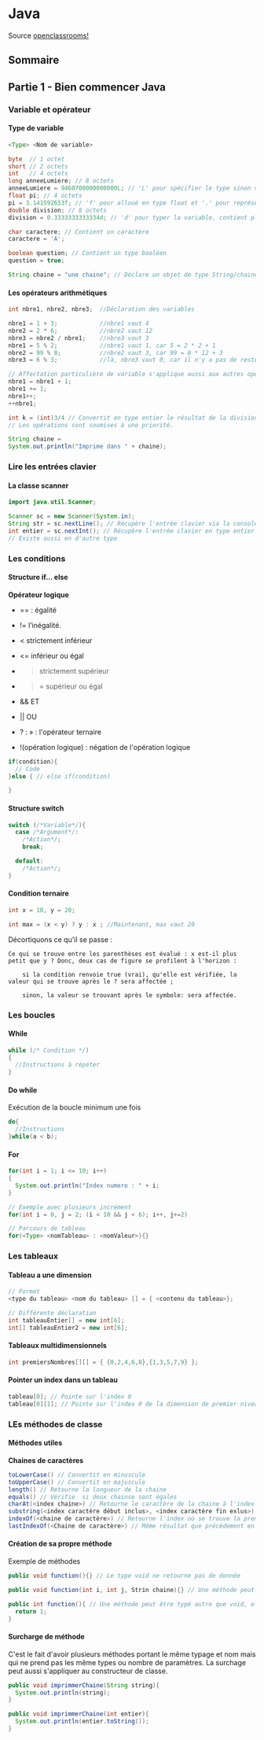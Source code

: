# Java

Source [openclassrooms!](https://openclassrooms.com/fr/courses/26832-apprenez-a-programmer-en-java)

## Sommaire

## Partie 1 - Bien commencer Java

### Variable et opérateur

#### Type de variable

```java
<Type> <Nom de variable>

byte  // 1 octet
short // 2 octets
int   // 4 octets
long anneeLumiere; // 8 octets
anneeLumiere = 9460700000000000L; // 'L' pour spécifier le type sinon variable alloué en type entier
float pi; // 4 octets
pi = 3.141592653f; // 'f' pour alloué en type float et '.' pour représenter la virgule
double division; // 8 octets
division = 0.3333333333334d; // 'd' pour typer la variable, contient plus de chiffre après la virgule comparé à float

char caractere; // Contient un caractère
caractere = 'A';

boolean question; // Contient un type booléen
question = true;

String chaine = "une chaine"; // Déclare un objet de type String/chaine de caractère
```

#### Les opérateurs arithmétiques

```java
int nbre1, nbre2, nbre3;  //Déclaration des variables

nbre1 = 1 + 3;            //nbre1 vaut 4
nbre2 = 2 * 6;            //nbre2 vaut 12
nbre3 = nbre2 / nbre1;    //nbre3 vaut 3
nbre1 = 5 % 2;            //nbre1 vaut 1, car 5 = 2 * 2 + 1
nbre2 = 99 % 8;           //nbre2 vaut 3, car 99 = 8 * 12 + 3
nbre3 = 6 % 3;            //là, nbre3 vaut 0, car il n'y a pas de reste

// Affectation particulière de variable s'applique aussi aux autres opérateurs
nbre1 = nbre1 + 1;
nbre1 += 1;
nbre1++;
++nbre1;

int k = (int)3/4 // Convertit en type entier le résultat de la division euclidienne qui est un float
// Les opérations sont soumises à une priorité.
```

```java
String chaine =
System.out.println("Imprime dans " + chaine);
```

### Lire les entrées clavier

#### La classe scanner

```java
import java.util.Scanner;

Scanner sc = new Scanner(System.in);
String str = sc.nextLine(); // Récupère l'entrée clavier via la console en type string
int entier = sc.nextInt(); // Récupère l'entrée clavier en type entier
// Existe aussi en d'autre type
```

### Les conditions

#### Structure if... else

**Opérateur logique**
* == : égalité

* != l’inégalité.

* < strictement inférieur

* <= inférieur ou égal

* > strictement supérieur

* >= supérieur ou égal

* && ET

* || OU

* ? : » : l'opérateur ternaire

* !(opération logique) :  négation de l'opération logique

```java
if(condition){
  // Code
}else { // else if(condition)

}
```

#### Structure switch
```java
switch (/*Variable*/){
  case /*Argument*/:
    /*Action*/;
    break;

  default:
    /*Action*/;
}
```

#### Condition ternaire

```java
int x = 10, y = 20;

int max = (x < y) ? y : x ; //Maintenant, max vaut 20
```

Décortiquons ce qu'il se passe :

    Ce qui se trouve entre les parenthèses est évalué : x est-il plus petit que y ? Donc, deux cas de figure se profilent à l'horizon :

        si la condition renvoie true (vrai), qu'elle est vérifiée, la valeur qui se trouve après le ? sera affectée ;

        sinon, la valeur se trouvant après le symbole: sera affectée.

### Les boucles

#### While
```java
while (/* Condition */)
{
  //Instructions à répéter
}
```

#### Do while
Exécution de la boucle minimum une fois
```java
do{
  //Instructions
}while(a < b);
```

#### For
```java
for(int i = 1; i <= 10; i++)
{
  System.out.println("Index numero : " + i;
}

// Exemple avec plusieurs incrément
for(int i = 0, j = 2; (i < 10 && j < 6); i++, j+=2)

// Parcours de tableau
for(<Type> <nomTableau> : <nomValeur>){}
```

### Les tableaux

#### Tableau a une dimension
```java
// Format
<type du tableau> <nom du tableau> [] = { <contenu du tableau>};

// Différente déclaration
int tableauEntier[] = new int[6];
int[] tableauEntier2 = new int[6];
```

#### Tableaux multidimensionnels
```java
int premiersNombres[][] = { {0,2,4,6,8},{1,3,5,7,9} };
```

#### Pointer un index dans un tableau
```java
tableau[0]; // Pointe sur l'index 0
tableau[0][1]; // Pointe sur l'index 0 de la dimension de premier niveau et sur l'index 1 de cette dimension
```

### LEs méthodes de classe

#### Méthodes utiles

**Chaines de caractères**
```java
toLowerCase() // Convertit en minuscule
toUpperCase() // Convertit en majuscule
length() // Retourne la longueur de la chaine
equals() // Vérifie  si deux chainse sont égales
charAt(<index chaine>) // Retourne le caractère de la chaine à l'index indiqué. L'index commence à 0.
substring(<index caractère début inclus>, <index caractère fin exlus>) // Extraction d'une partie de la chaine de caractère. L'index commence à 0.
indexOf(<chaine de caractère>) // Retourne l'index où se trouve la première occurence de la chaine en paramètre
lastIndexOf(<Chaine de caractère>) // Même résultat que précédement en partant de la définisse
```

#### Création de sa propre méthode
Exemple de méthodes
```java
public void function(){} // Le type void ne retourne pas de donnée

public void function(int i, int j, Strin chaine){} // Une méthode peut inclure un ou plusieurs paramètres de différent type

public int function(){ // Une méthode peut être typé autre que void, elle doit alors retourner une valeur du même type
  return 1;
}
```

#### Surcharge de méthode
C'est le fait d'avoir plusieurs méthodes portant le même typage et nom mais qui ne prend pas les même types ou nombre de paramètres. La surchage peut aussi s'appliquer au constructeur de classe.
```java
public void imprimmerChaine(String string){
  System.out.println(string);
}

public void imprimmerChaine(int entier){
  System.out.println(entier.toString());
}
```
